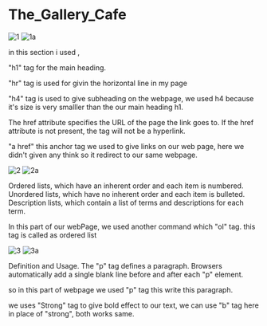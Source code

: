 # The_Gallery_Cafe
![1](https://github.com/Mayankkatheriya/The_Gallery_Cafe/assets/128832286/fed09083-5200-461c-b2e7-64842ef8eb9a)
![1a](https://github.com/Mayankkatheriya/The_Gallery_Cafe/assets/128832286/119a33eb-6291-4f87-84de-ca4a951d6f9f)

in this section i used ,

"h1" tag for the main heading.

"hr" tag is used for givin the horizontal line in my page

"h4" tag is used to give subheading on the webpage, we used h4 because it's size is very smalller than the our main heading h1.

The href attribute specifies the URL of the page the link goes to. If the href attribute is not present, the <a> tag will not be a hyperlink.

"a href" this anchor tag we used to give links on our web page, here we didn't given any think so it redirect to our same webpage.


![2](https://github.com/Mayankkatheriya/The_Gallery_Cafe/assets/128832286/25df6171-38c1-400f-b0b7-ce3df75b30a9)
![2a](https://github.com/Mayankkatheriya/The_Gallery_Cafe/assets/128832286/00884b3f-2d44-4d2a-9434-230320d5cb0a)

Ordered lists, which have an inherent order and each item is numbered. Unordered lists, which have no inherent order and each item is bulleted. Description lists, which contain a list of terms and descriptions for each term.

In this part of our webPage, we used another command which "ol" tag. this tag is called as ordered list

![3](https://github.com/Mayankkatheriya/The_Gallery_Cafe/assets/128832286/7c75c813-081d-47d0-9573-dd905fb7c857)
![3a](https://github.com/Mayankkatheriya/The_Gallery_Cafe/assets/128832286/df80277d-a9ca-4f90-927e-ad38068dd8c8)

Definition and Usage. The "p" tag defines a paragraph. Browsers automatically add a single blank line before and after each "p" element.

so in this part of webpage we used "p" tag this write this paragraph.

we uses "Strong" tag to give bold effect to our text, we can use "b" tag here in place of "strong", both works same.
